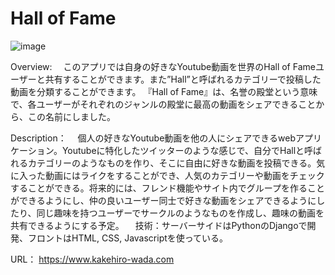# Hall of Fame

![image](https://user-images.githubusercontent.com/50447179/76811295-64fb4b80-6834-11ea-8c75-5f2d37fdee99.png)
 
 
 Overview:
　このアプリでは自身の好きなYoutube動画を世界のHall of Fameユーザーと共有することができます。また”Hall”と呼ばれるカテゴリーで投稿した動画を分類することができます。
 『Hall of Fame』は、名誉の殿堂という意味で、各ユーザーがそれぞれのジャンルの殿堂に最高の動画をシェアできることから、この名前にしました。
 



Description：
　個人の好きなYoutube動画を他の人にシェアできるwebアプリケーション。Youtubeに特化したツイッターのような感じで、自分でHallと呼ばれるカテゴリーのようなものを作り、そこに自由に好きな動画を投稿できる。気に入った動画にはライクをすることができ、人気のカテゴリーや動画をチェックすることができる。将来的には、フレンド機能やサイト内でグループを作ることができるようにし、仲の良いユーザー同士で好きな動画をシェアできるようにしたり、同じ趣味を持つユーザーでサークルのようなものを作成し、趣味の動画を共有できるようにする予定。
　技術：サーバーサイドはPythonのDjangoで開発、フロントはHTML, CSS, Javascriptを使っている。

URL：
 https://www.kakehiro-wada.com
